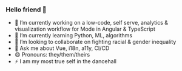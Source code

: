 ### Hello friend 👋

- 🔭 I’m currently working on a low-code, self serve, analytics & visualization workflow for Mode in Angular & TypeScript
- 🌱 I’m currently learning Python, ML, algorithms
- 👯 I’m looking to collaborate on fighting racial & gender inequality
- 💬 Ask me about Vue, i18n, a11y, CI/CD
- 😄 Pronouns: they/them/theirs
- ⚡ I am my most true self in the dancehall
